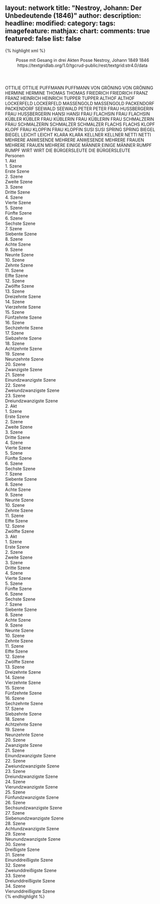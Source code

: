 layout: network
title: "Nestroy, Johann: Der Unbedeutende (1846)"
author:
description:
headline:
modified:
category:
tags:
imagefeature:
mathjax:
chart:
comments: true
featured: false
list: false
---
{% highlight xml %}
<?xml-model href="https://raw.githubusercontent.com/DLiNa/project/master/rules/lina.rnc"?><?xml-model href="https://raw.githubusercontent.com/DLiNa/project/master/rules/lina.sch"?>
<play xmlns="http://lina.digital">
  <header>
    <title>Der Unbedeutende</title>
    <subtitle>Posse mit Gesang in drei Akten</subtitle>
    <genretitle>Posse</genretitle>
    <author>Nestroy, Johann</author>
    <date type="print" when="1849">1849</date>
    <date type="premiere" when="1846">1846</date>
    <date type="written"/>
    <source>https://textgridlab.org/1.0/tgcrud-public/rest/textgrid:str4.0/data</source>
  </header>
  <personae>
    <character>
      <name>OTTILIE</name>
      <alias xml:id="ottilie">
        <name>OTTILIE</name>
      </alias>
    </character>
    <character>
      <name>PUFFMANN</name>
      <alias xml:id="puffmann">
        <name>PUFFMANN</name>
      </alias>
    </character>
    <character>
      <name>VON GRÖNING</name>
      <alias xml:id="von_gröning">
        <name>VON GRÖNING</name>
      </alias>
    </character>
    <character>
      <name>HERMINE</name>
      <alias xml:id="hermine">
        <name>HERMINE</name>
      </alias>
    </character>
    <character>
      <name>THOMAS</name>
      <alias xml:id="thomas">
        <name>THOMAS</name>
      </alias>
    </character>
    <character>
      <name>FRIEDRICH</name>
      <alias xml:id="friedrich">
        <name>FRIEDRICH</name>
      </alias>
    </character>
    <character>
      <name>FRANZ</name>
      <alias xml:id="franz">
        <name>FRANZ</name>
      </alias>
    </character>
    <character>
      <name>HEINRICH</name>
      <alias xml:id="heinrich">
        <name>HEINRICH</name>
      </alias>
    </character>
    <character>
      <name>TUPPER</name>
      <alias xml:id="tupper">
        <name>TUPPER</name>
      </alias>
    </character>
    <character>
      <name>ALTHOF</name>
      <alias xml:id="althof">
        <name>ALTHOF</name>
      </alias>
    </character>
    <character>
      <name>LOCKERFELD</name>
      <alias xml:id="lockerfeld">
        <name>LOCKERFELD</name>
      </alias>
    </character>
    <character>
      <name>MASSENGOLD</name>
      <alias xml:id="massengold">
        <name>MASSENGOLD</name>
      </alias>
    </character>
    <character>
      <name>PACKENDORF</name>
      <alias xml:id="packendorf">
        <name>PACKENDORF</name>
      </alias>
    </character>
    <character>
      <name>SEEWALD</name>
      <alias xml:id="seewald">
        <name>SEEWALD</name>
      </alias>
    </character>
    <character>
      <name>PETER</name>
      <alias xml:id="peter">
        <name>PETER</name>
      </alias>
    </character>
    <character>
      <name>FRAU HUSSBERGERIN</name>
      <alias xml:id="frau_hussbergerin">
        <name>FRAU HUSSBERGERIN</name>
      </alias>
    </character>
    <character>
      <name>HANSI</name>
      <alias xml:id="hansi">
        <name>HANSI</name>
      </alias>
    </character>
    <character>
      <name>FRAU FLACHSIN</name>
      <alias xml:id="frau_flachsin">
        <name>FRAU FLACHSIN</name>
      </alias>
    </character>
    <character>
      <name>KÜBLER</name>
      <alias xml:id="kübler">
        <name>KÜBLER</name>
      </alias>
    </character>
    <character>
      <name>FRAU KÜBLERIN</name>
      <alias xml:id="frau_küblerin">
        <name>FRAU KÜBLERIN</name>
      </alias>
    </character>
    <character>
      <name>FRAU SCHMALZERIN</name>
      <alias xml:id="frau_schmalzerin">
        <name>FRAU SCHMALZERIN</name>
      </alias>
    </character>
    <character>
      <name>SCHMALZER</name>
      <alias xml:id="schmalzer">
        <name>SCHMALZER</name>
      </alias>
    </character>
    <character>
      <name>FLACHS</name>
      <alias xml:id="flachs">
        <name>FLACHS</name>
      </alias>
    </character>
    <character>
      <name>KLOPF</name>
      <alias xml:id="klopf">
        <name>KLOPF</name>
      </alias>
    </character>
    <character>
      <name>FRAU KLOPFIN</name>
      <alias xml:id="frau_klopfin">
        <name>FRAU KLOPFIN</name>
      </alias>
    </character>
    <character>
      <name>SUSI</name>
      <alias xml:id="susi">
        <name>SUSI</name>
      </alias>
    </character>
    <character>
      <name>SPRING</name>
      <alias xml:id="spring">
        <name>SPRING</name>
      </alias>
    </character>
    <character>
      <name>BIEGEL</name>
      <alias xml:id="biegel">
        <name>BIEGEL</name>
      </alias>
    </character>
    <character>
      <name>LEICHT</name>
      <alias xml:id="leicht">
        <name>LEICHT</name>
      </alias>
    </character>
    <character>
      <name>KLARA</name>
      <alias xml:id="klara">
        <name>KLARA</name>
      </alias>
    </character>
    <character>
      <name>KELLNER</name>
      <alias xml:id="kellner">
        <name>KELLNER</name>
      </alias>
    </character>
    <character>
      <name>NETTI</name>
      <alias xml:id="netti">
        <name>NETTI</name>
      </alias>
    </character>
    <character>
      <name>MEHRERE ANWESENDE</name>
      <alias xml:id="mehrere_anwesende">
        <name>MEHRERE ANWESENDE</name>
      </alias>
    </character>
    <character>
      <name>MEHRERE FRAUEN</name>
      <alias xml:id="mehrere_frauen">
        <name>MEHRERE FRAUEN</name>
      </alias>
      <alias xml:id="mehrere">
        <name>MEHRERE</name>
      </alias>
    </character>
    <character>
      <name>EINIGE MÄNNER</name>
      <alias xml:id="einige_männer">
        <name>EINIGE MÄNNER</name>
      </alias>
    </character>
    <character>
      <name>RUMPF</name>
      <alias xml:id="rumpf">
        <name>RUMPF</name>
      </alias>
    </character>
    <character>
      <name>WIRT</name>
      <alias xml:id="wirt">
        <name>WIRT</name>
      </alias>
    </character>
    <character>
      <name>DIE BÜRGERSLEUTE</name>
      <alias xml:id="die_bürgersleute">
        <name>DIE BÜRGERSLEUTE</name>
      </alias>
    </character>
  </personae>
  <text>
    <div>
      <head>Personen</head>
    </div>
    <div>
      <head>1. Akt</head>
      <div>
        <head>1. Szene</head>
        <div>
          <head>Erste Szene</head>
          <sp who="#ottilie">
            <amount n="5" unit="speech_acts"/>
            <amount n="55" unit="words"/>
            <amount n="4" unit="lines"/>
            <amount n="289" unit="chars"/>
          </sp>
          <sp who="#puffmann">
            <amount n="4" unit="speech_acts"/>
            <amount n="32" unit="words"/>
            <amount n="4" unit="lines"/>
            <amount n="179" unit="chars"/>
          </sp>
        </div>
      </div>
      <div>
        <head>2. Szene</head>
        <div>
          <head>Zweite Szene</head>
          <sp who="#puffmann">
            <amount n="5" unit="speech_acts"/>
            <amount n="92" unit="words"/>
            <amount n="2" unit="lines"/>
            <amount n="575" unit="chars"/>
          </sp>
          <sp who="#von_gröning">
            <amount n="5" unit="speech_acts"/>
            <amount n="27" unit="words"/>
            <amount n="5" unit="lines"/>
            <amount n="140" unit="chars"/>
          </sp>
        </div>
      </div>
      <div>
        <head>3. Szene</head>
        <div>
          <head>Dritte Szene</head>
          <sp who="#hermine">
            <amount n="2" unit="speech_acts"/>
            <amount n="12" unit="words"/>
            <amount n="2" unit="lines"/>
            <amount n="54" unit="chars"/>
          </sp>
          <sp who="#puffmann">
            <amount n="3" unit="speech_acts"/>
            <amount n="77" unit="words"/>
            <amount n="1" unit="lines"/>
            <amount n="423" unit="chars"/>
          </sp>
          <sp who="#von_gröning">
            <amount n="2" unit="speech_acts"/>
            <amount n="27" unit="words"/>
            <amount n="1" unit="lines"/>
            <amount n="129" unit="chars"/>
          </sp>
        </div>
      </div>
      <div>
        <head>4. Szene</head>
        <div>
          <head>Vierte Szene</head>
          <sp who="#ottilie">
            <amount n="9" unit="speech_acts"/>
            <amount n="169" unit="words"/>
            <amount n="4" unit="lines"/>
            <amount n="953" unit="chars"/>
          </sp>
          <sp who="#puffmann">
            <amount n="8" unit="speech_acts"/>
            <amount n="167" unit="words"/>
            <amount n="3" unit="lines"/>
            <amount n="1023" unit="chars"/>
          </sp>
        </div>
      </div>
      <div>
        <head>5. Szene</head>
        <div>
          <head>Fünfte Szene</head>
          <sp who="#puffmann">
            <amount n="1" unit="speech_acts"/>
            <amount n="86" unit="words"/>
            <amount n="444" unit="chars"/>
          </sp>
        </div>
      </div>
      <div>
        <head>6. Szene</head>
        <div>
          <head>Sechste Szene</head>
          <sp who="#thomas">
            <amount n="20" unit="speech_acts"/>
            <amount n="264" unit="words"/>
            <amount n="18" unit="lines"/>
            <amount n="1408" unit="chars"/>
          </sp>
          <sp who="#puffmann">
            <amount n="19" unit="speech_acts"/>
            <amount n="227" unit="words"/>
            <amount n="16" unit="lines"/>
            <amount n="1268" unit="chars"/>
          </sp>
        </div>
      </div>
      <div>
        <head>7. Szene</head>
        <div>
          <head>Siebente Szene</head>
          <sp who="#friedrich">
            <amount n="3" unit="speech_acts"/>
            <amount n="28" unit="words"/>
            <amount n="3" unit="lines"/>
            <amount n="131" unit="chars"/>
          </sp>
          <sp who="#franz">
            <amount n="4" unit="speech_acts"/>
            <amount n="73" unit="words"/>
            <amount n="3" unit="lines"/>
            <amount n="358" unit="chars"/>
          </sp>
          <sp who="#heinrich">
            <amount n="2" unit="speech_acts"/>
            <amount n="9" unit="words"/>
            <amount n="2" unit="lines"/>
            <amount n="42" unit="chars"/>
          </sp>
        </div>
      </div>
      <div>
        <head>8. Szene</head>
        <div>
          <head>Achte Szene</head>
          <sp who="#tupper">
            <amount n="3" unit="speech_acts"/>
            <amount n="30" unit="words"/>
            <amount n="2" unit="lines"/>
            <amount n="176" unit="chars"/>
          </sp>
          <sp who="#franz">
            <amount n="4" unit="speech_acts"/>
            <amount n="23" unit="words"/>
            <amount n="4" unit="lines"/>
            <amount n="120" unit="chars"/>
          </sp>
          <sp who="#friedrich">
            <amount n="1" unit="speech_acts"/>
            <amount n="4" unit="words"/>
            <amount n="1" unit="lines"/>
            <amount n="18" unit="chars"/>
          </sp>
        </div>
      </div>
      <div>
        <head>9. Szene</head>
        <div>
          <head>Neunte Szene</head>
          <sp who="#althof">
            <amount n="5" unit="speech_acts"/>
            <amount n="27" unit="words"/>
            <amount n="5" unit="lines"/>
            <amount n="167" unit="chars"/>
          </sp>
          <sp who="#lockerfeld">
            <amount n="9" unit="speech_acts"/>
            <amount n="124" unit="words"/>
            <amount n="7" unit="lines"/>
            <amount n="690" unit="chars"/>
          </sp>
          <sp who="#massengold">
            <amount n="16" unit="speech_acts"/>
            <amount n="172" unit="words"/>
            <amount n="13" unit="lines"/>
            <amount n="890" unit="chars"/>
          </sp>
          <sp who="#packendorf">
            <amount n="7" unit="speech_acts"/>
            <amount n="42" unit="words"/>
            <amount n="7" unit="lines"/>
            <amount n="227" unit="chars"/>
          </sp>
          <sp who="#seewald">
            <amount n="4" unit="speech_acts"/>
            <amount n="19" unit="words"/>
            <amount n="4" unit="lines"/>
            <amount n="91" unit="chars"/>
          </sp>
          <sp who="#tupper">
            <amount n="1" unit="speech_acts"/>
            <amount n="2" unit="words"/>
            <amount n="1" unit="lines"/>
            <amount n="10" unit="chars"/>
          </sp>
        </div>
      </div>
      <div>
        <head>10. Szene</head>
        <div>
          <head>Zehnte Szene</head>
          <sp who="#tupper">
            <amount n="11" unit="speech_acts"/>
            <amount n="124" unit="words"/>
            <amount n="9" unit="lines"/>
            <amount n="691" unit="chars"/>
          </sp>
          <sp who="#puffmann">
            <amount n="10" unit="speech_acts"/>
            <amount n="100" unit="words"/>
            <amount n="9" unit="lines"/>
            <amount n="532" unit="chars"/>
          </sp>
        </div>
      </div>
      <div>
        <head>11. Szene</head>
        <div>
          <head>Elfte Szene</head>
          <sp who="#puffmann">
            <amount n="1" unit="speech_acts"/>
            <amount n="86" unit="words"/>
            <amount n="483" unit="chars"/>
          </sp>
        </div>
      </div>
      <div>
        <head>12. Szene</head>
        <div>
          <head>Zwölfte Szene</head>
          <sp who="#thomas">
            <amount n="18" unit="speech_acts"/>
            <amount n="259" unit="words"/>
            <amount n="14" unit="lines"/>
            <amount n="1346" unit="chars"/>
          </sp>
          <sp who="#puffmann">
            <amount n="18" unit="speech_acts"/>
            <amount n="180" unit="words"/>
            <amount n="16" unit="lines"/>
            <amount n="976" unit="chars"/>
          </sp>
        </div>
      </div>
      <div>
        <head>13. Szene</head>
        <div>
          <head>Dreizehnte Szene</head>
          <sp who="#peter">
            <amount n="1" unit="speech_acts"/>
            <amount n="1014" unit="words"/>
            <amount n="28" unit="lines"/>
            <amount n="5813" unit="chars"/>
          </sp>
        </div>
      </div>
      <div>
        <head>14. Szene</head>
        <div>
          <head>Vierzehnte Szene</head>
          <sp who="#thomas">
            <amount n="15" unit="speech_acts"/>
            <amount n="214" unit="words"/>
            <amount n="11" unit="lines"/>
            <amount n="1074" unit="chars"/>
          </sp>
          <sp who="#peter">
            <amount n="15" unit="speech_acts"/>
            <amount n="552" unit="words"/>
            <amount n="7" unit="lines"/>
            <amount n="2991" unit="chars"/>
          </sp>
        </div>
      </div>
      <div>
        <head>15. Szene</head>
        <div>
          <head>Fünfzehnte Szene</head>
          <sp who="#frau_hussbergerin">
            <amount n="4" unit="speech_acts"/>
            <amount n="72" unit="words"/>
            <amount n="2" unit="lines"/>
            <amount n="373" unit="chars"/>
          </sp>
          <sp who="#hansi">
            <amount n="3" unit="speech_acts"/>
            <amount n="18" unit="words"/>
            <amount n="3" unit="lines"/>
            <amount n="94" unit="chars"/>
          </sp>
        </div>
      </div>
      <div>
        <head>16. Szene</head>
        <div>
          <head>Sechzehnte Szene</head>
          <sp who="#hansi">
            <amount n="10" unit="speech_acts"/>
            <amount n="106" unit="words"/>
            <amount n="9" unit="lines"/>
            <amount n="573" unit="chars"/>
          </sp>
          <sp who="#puffmann">
            <amount n="10" unit="speech_acts"/>
            <amount n="333" unit="words"/>
            <amount n="5" unit="lines"/>
            <amount n="1896" unit="chars"/>
          </sp>
        </div>
      </div>
      <div>
        <head>17. Szene</head>
        <div>
          <head>Siebzehnte Szene</head>
          <sp who="#hansi">
            <amount n="14" unit="speech_acts"/>
            <amount n="130" unit="words"/>
            <amount n="11" unit="lines"/>
            <amount n="734" unit="chars"/>
          </sp>
          <sp who="#frau_hussbergerin">
            <amount n="14" unit="speech_acts"/>
            <amount n="139" unit="words"/>
            <amount n="12" unit="lines"/>
            <amount n="746" unit="chars"/>
          </sp>
        </div>
      </div>
      <div>
        <head>18. Szene</head>
        <div>
          <head>Achtzehnte Szene</head>
          <sp who="#frau_flachsin">
            <amount n="5" unit="speech_acts"/>
            <amount n="75" unit="words"/>
            <amount n="4" unit="lines"/>
            <amount n="399" unit="chars"/>
          </sp>
          <sp who="#frau_hussbergerin">
            <amount n="5" unit="speech_acts"/>
            <amount n="50" unit="words"/>
            <amount n="5" unit="lines"/>
            <amount n="265" unit="chars"/>
          </sp>
        </div>
      </div>
      <div>
        <head>19. Szene</head>
        <div>
          <head>Neunzehnte Szene</head>
          <sp who="#kübler">
            <amount n="2" unit="speech_acts"/>
            <amount n="6" unit="words"/>
            <amount n="2" unit="lines"/>
            <amount n="29" unit="chars"/>
          </sp>
          <sp who="#frau_küblerin">
            <amount n="1" unit="speech_acts"/>
            <amount n="3" unit="words"/>
            <amount n="1" unit="lines"/>
            <amount n="16" unit="chars"/>
          </sp>
          <sp who="#frau_flachsin">
            <amount n="2" unit="speech_acts"/>
            <amount n="14" unit="words"/>
            <amount n="2" unit="lines"/>
            <amount n="105" unit="chars"/>
          </sp>
          <sp who="#frau_hussbergerin">
            <amount n="2" unit="speech_acts"/>
            <amount n="5" unit="words"/>
            <amount n="2" unit="lines"/>
            <amount n="28" unit="chars"/>
          </sp>
          <sp who="#kübler #frau_küblerin">
            <amount n="1" unit="speech_acts"/>
            <amount n="1" unit="words"/>
            <amount n="1" unit="lines"/>
            <amount n="4" unit="chars"/>
          </sp>
        </div>
      </div>
      <div>
        <head>20. Szene</head>
        <div>
          <head>Zwanzigste Szene</head>
          <sp who="#frau_schmalzerin">
            <amount n="3" unit="speech_acts"/>
            <amount n="38" unit="words"/>
            <amount n="2" unit="lines"/>
            <amount n="211" unit="chars"/>
          </sp>
          <sp who="#frau_hussbergerin">
            <amount n="1" unit="speech_acts"/>
            <amount n="2" unit="words"/>
            <amount n="1" unit="lines"/>
            <amount n="15" unit="chars"/>
          </sp>
          <sp who="#kübler">
            <amount n="1" unit="speech_acts"/>
            <amount n="25" unit="words"/>
            <amount n="148" unit="chars"/>
          </sp>
        </div>
      </div>
      <div>
        <head>21. Szene</head>
        <div>
          <head>Einundzwanzigste Szene</head>
          <sp who="#frau_hussbergerin">
            <amount n="2" unit="speech_acts"/>
            <amount n="26" unit="words"/>
            <amount n="2" unit="lines"/>
            <amount n="119" unit="chars"/>
          </sp>
          <sp who="#frau_küblerin">
            <amount n="1" unit="speech_acts"/>
            <amount n="4" unit="words"/>
            <amount n="1" unit="lines"/>
            <amount n="26" unit="chars"/>
          </sp>
          <sp who="#kübler">
            <amount n="1" unit="speech_acts"/>
            <amount n="14" unit="words"/>
            <amount n="101" unit="chars"/>
          </sp>
        </div>
      </div>
      <div>
        <head>22. Szene</head>
        <div>
          <head>Zweiundzwanzigste Szene</head>
          <sp who="#frau_schmalzerin">
            <amount n="1" unit="speech_acts"/>
            <amount n="5" unit="words"/>
            <amount n="1" unit="lines"/>
            <amount n="26" unit="chars"/>
          </sp>
          <sp who="#schmalzer">
            <amount n="2" unit="speech_acts"/>
            <amount n="17" unit="words"/>
            <amount n="2" unit="lines"/>
            <amount n="89" unit="chars"/>
          </sp>
          <sp who="#frau_hussbergerin">
            <amount n="3" unit="speech_acts"/>
            <amount n="22" unit="words"/>
            <amount n="3" unit="lines"/>
            <amount n="122" unit="chars"/>
          </sp>
          <sp who="#hansi #frau_flachsin #kübler #frau_küblerin #frau_schmalzerin #schmalzer">
            <amount n="1" unit="speech_acts"/>
            <amount n="1" unit="words"/>
            <amount n="1" unit="lines"/>
            <amount n="4" unit="chars"/>
          </sp>
          <sp who="#kübler">
            <amount n="1" unit="speech_acts"/>
            <amount n="10" unit="words"/>
            <amount n="1" unit="lines"/>
            <amount n="52" unit="chars"/>
          </sp>
          <sp who="#frau_flachsin">
            <amount n="1" unit="speech_acts"/>
            <amount n="3" unit="words"/>
            <amount n="1" unit="lines"/>
            <amount n="17" unit="chars"/>
          </sp>
        </div>
      </div>
      <div>
        <head>23. Szene</head>
        <div>
          <head>Dreiundzwanzigste Szene</head>
          <sp who="#peter">
            <amount n="12" unit="speech_acts"/>
            <amount n="161" unit="words"/>
            <amount n="7" unit="lines"/>
            <amount n="871" unit="chars"/>
          </sp>
          <sp who="#thomas">
            <amount n="13" unit="speech_acts"/>
            <amount n="112" unit="words"/>
            <amount n="12" unit="lines"/>
            <amount n="581" unit="chars"/>
          </sp>
        </div>
      </div>
    </div>
    <div>
      <head>2. Akt</head>
      <div>
        <head>1. Szene</head>
        <div>
          <head>Erste Szene</head>
          <sp who="#massengold">
            <amount n="7" unit="speech_acts"/>
            <amount n="71" unit="words"/>
            <amount n="7" unit="lines"/>
            <amount n="390" unit="chars"/>
          </sp>
          <sp who="#puffmann">
            <amount n="11" unit="speech_acts"/>
            <amount n="146" unit="words"/>
            <amount n="8" unit="lines"/>
            <amount n="872" unit="chars"/>
          </sp>
          <sp who="#packendorf">
            <amount n="7" unit="speech_acts"/>
            <amount n="117" unit="words"/>
            <amount n="3" unit="lines"/>
            <amount n="665" unit="chars"/>
          </sp>
          <sp who="#althof">
            <amount n="2" unit="speech_acts"/>
            <amount n="11" unit="words"/>
            <amount n="2" unit="lines"/>
            <amount n="63" unit="chars"/>
          </sp>
          <sp who="#lockerfeld">
            <amount n="3" unit="speech_acts"/>
            <amount n="43" unit="words"/>
            <amount n="1" unit="lines"/>
            <amount n="251" unit="chars"/>
          </sp>
          <sp who="#seewald">
            <amount n="1" unit="speech_acts"/>
            <amount n="2" unit="words"/>
            <amount n="1" unit="lines"/>
            <amount n="19" unit="chars"/>
          </sp>
        </div>
      </div>
      <div>
        <head>2. Szene</head>
        <div>
          <head>Zweite Szene</head>
          <sp who="#massengold">
            <amount n="5" unit="speech_acts"/>
            <amount n="93" unit="words"/>
            <amount n="2" unit="lines"/>
            <amount n="576" unit="chars"/>
          </sp>
          <sp who="#puffmann">
            <amount n="4" unit="speech_acts"/>
            <amount n="51" unit="words"/>
            <amount n="3" unit="lines"/>
            <amount n="296" unit="chars"/>
          </sp>
          <sp who="#packendorf">
            <amount n="2" unit="speech_acts"/>
            <amount n="24" unit="words"/>
            <amount n="1" unit="lines"/>
            <amount n="139" unit="chars"/>
          </sp>
        </div>
      </div>
      <div>
        <head>3. Szene</head>
        <div>
          <head>Dritte Szene</head>
          <sp who="#puffmann">
            <amount n="1" unit="speech_acts"/>
            <amount n="74" unit="words"/>
            <amount n="427" unit="chars"/>
          </sp>
        </div>
      </div>
      <div>
        <head>4. Szene</head>
        <div>
          <head>Vierte Szene</head>
          <sp who="#thomas">
            <amount n="14" unit="speech_acts"/>
            <amount n="277" unit="words"/>
            <amount n="8" unit="lines"/>
            <amount n="1449" unit="chars"/>
          </sp>
          <sp who="#puffmann">
            <amount n="14" unit="speech_acts"/>
            <amount n="167" unit="words"/>
            <amount n="12" unit="lines"/>
            <amount n="823" unit="chars"/>
          </sp>
        </div>
      </div>
      <div>
        <head>5. Szene</head>
        <div>
          <head>Fünfte Szene</head>
          <sp who="#packendorf">
            <amount n="4" unit="speech_acts"/>
            <amount n="105" unit="words"/>
            <amount n="1" unit="lines"/>
            <amount n="652" unit="chars"/>
          </sp>
          <sp who="#althof">
            <amount n="2" unit="speech_acts"/>
            <amount n="9" unit="words"/>
            <amount n="2" unit="lines"/>
            <amount n="51" unit="chars"/>
          </sp>
          <sp who="#seewald">
            <amount n="2" unit="speech_acts"/>
            <amount n="9" unit="words"/>
            <amount n="2" unit="lines"/>
            <amount n="40" unit="chars"/>
          </sp>
          <sp who="#puffmann">
            <amount n="2" unit="speech_acts"/>
            <amount n="11" unit="words"/>
            <amount n="2" unit="lines"/>
            <amount n="53" unit="chars"/>
          </sp>
        </div>
      </div>
      <div>
        <head>6. Szene</head>
        <div>
          <head>Sechste Szene</head>
          <sp who="#lockerfeld">
            <amount n="5" unit="speech_acts"/>
            <amount n="112" unit="words"/>
            <amount n="5" unit="lines"/>
            <amount n="694" unit="chars"/>
          </sp>
          <sp who="#puffmann">
            <amount n="3" unit="speech_acts"/>
            <amount n="61" unit="words"/>
            <amount n="2" unit="lines"/>
            <amount n="369" unit="chars"/>
          </sp>
          <sp who="#packendorf">
            <amount n="2" unit="speech_acts"/>
            <amount n="54" unit="words"/>
            <amount n="1" unit="lines"/>
            <amount n="318" unit="chars"/>
          </sp>
        </div>
      </div>
      <div>
        <head>7. Szene</head>
        <div>
          <head>Siebente Szene</head>
          <sp who="#flachs">
            <amount n="1" unit="speech_acts"/>
            <amount n="12" unit="words"/>
            <amount n="1" unit="lines"/>
            <amount n="58" unit="chars"/>
          </sp>
          <sp who="#kübler">
            <amount n="4" unit="speech_acts"/>
            <amount n="93" unit="words"/>
            <amount n="1" unit="lines"/>
            <amount n="500" unit="chars"/>
          </sp>
          <sp who="#klopf">
            <amount n="3" unit="speech_acts"/>
            <amount n="56" unit="words"/>
            <amount n="2" unit="lines"/>
            <amount n="331" unit="chars"/>
          </sp>
          <sp who="#frau_klopfin">
            <amount n="1" unit="speech_acts"/>
            <amount n="15" unit="words"/>
            <amount n="1" unit="lines"/>
            <amount n="70" unit="chars"/>
          </sp>
          <sp who="#frau_flachsin">
            <amount n="1" unit="speech_acts"/>
            <amount n="6" unit="words"/>
            <amount n="1" unit="lines"/>
            <amount n="32" unit="chars"/>
          </sp>
          <sp who="#frau_küblerin">
            <amount n="3" unit="speech_acts"/>
            <amount n="27" unit="words"/>
            <amount n="3" unit="lines"/>
            <amount n="130" unit="chars"/>
          </sp>
          <sp who="#susi">
            <amount n="1" unit="speech_acts"/>
            <amount n="23" unit="words"/>
            <amount n="123" unit="chars"/>
          </sp>
          <sp who="#spring">
            <amount n="1" unit="speech_acts"/>
            <amount n="19" unit="words"/>
            <amount n="105" unit="chars"/>
          </sp>
          <sp who="#biegel #leicht">
            <amount n="1" unit="speech_acts"/>
            <amount n="23" unit="words"/>
            <amount n="122" unit="chars"/>
          </sp>
          <sp who="#schmalzer">
            <amount n="1" unit="speech_acts"/>
            <amount n="6" unit="words"/>
            <amount n="1" unit="lines"/>
            <amount n="29" unit="chars"/>
          </sp>
          <sp who="#frau_schmalzerin">
            <amount n="1" unit="speech_acts"/>
            <amount n="7" unit="words"/>
            <amount n="1" unit="lines"/>
            <amount n="34" unit="chars"/>
          </sp>
        </div>
      </div>
      <div>
        <head>8. Szene</head>
        <div>
          <head>Achte Szene</head>
          <sp who="#thomas">
            <amount n="12" unit="speech_acts"/>
            <amount n="109" unit="words"/>
            <amount n="11" unit="lines"/>
            <amount n="608" unit="chars"/>
          </sp>
          <sp who="#klara">
            <amount n="11" unit="speech_acts"/>
            <amount n="76" unit="words"/>
            <amount n="10" unit="lines"/>
            <amount n="380" unit="chars"/>
          </sp>
          <sp who="#peter">
            <amount n="24" unit="speech_acts"/>
            <amount n="494" unit="words"/>
            <amount n="16" unit="lines"/>
            <amount n="2654" unit="chars"/>
          </sp>
          <sp who="#klopf">
            <amount n="7" unit="speech_acts"/>
            <amount n="92" unit="words"/>
            <amount n="6" unit="lines"/>
            <amount n="481" unit="chars"/>
          </sp>
          <sp who="#frau_küblerin">
            <amount n="5" unit="speech_acts"/>
            <amount n="38" unit="words"/>
            <amount n="5" unit="lines"/>
            <amount n="205" unit="chars"/>
          </sp>
          <sp who="#kübler">
            <amount n="12" unit="speech_acts"/>
            <amount n="133" unit="words"/>
            <amount n="10" unit="lines"/>
            <amount n="746" unit="chars"/>
          </sp>
          <sp who="#frau_flachsin">
            <amount n="2" unit="speech_acts"/>
            <amount n="27" unit="words"/>
            <amount n="3" unit="lines"/>
            <amount n="144" unit="chars"/>
          </sp>
          <sp who="#kellner">
            <amount n="3" unit="speech_acts"/>
            <amount n="13" unit="words"/>
            <amount n="3" unit="lines"/>
            <amount n="85" unit="chars"/>
          </sp>
          <sp who="#frau_schmalzerin">
            <amount n="2" unit="speech_acts"/>
            <amount n="27" unit="words"/>
            <amount n="1" unit="lines"/>
            <amount n="133" unit="chars"/>
          </sp>
          <sp who="#frau_klopfin">
            <amount n="1" unit="speech_acts"/>
            <amount n="11" unit="words"/>
            <amount n="1" unit="lines"/>
            <amount n="64" unit="chars"/>
          </sp>
          <sp who="#netti">
            <amount n="2" unit="speech_acts"/>
            <amount n="26" unit="words"/>
            <amount n="1" unit="lines"/>
            <amount n="143" unit="chars"/>
          </sp>
          <sp who="#spring">
            <amount n="2" unit="speech_acts"/>
            <amount n="33" unit="words"/>
            <amount n="1" unit="lines"/>
            <amount n="170" unit="chars"/>
          </sp>
          <sp who="#biegel #leicht">
            <amount n="1" unit="speech_acts"/>
            <amount n="7" unit="words"/>
            <amount n="1" unit="lines"/>
            <amount n="26" unit="chars"/>
          </sp>
          <sp who="#susi">
            <amount n="2" unit="speech_acts"/>
            <amount n="27" unit="words"/>
            <amount n="1" unit="lines"/>
            <amount n="153" unit="chars"/>
          </sp>
          <sp who="#schmalzer">
            <amount n="3" unit="speech_acts"/>
            <amount n="23" unit="words"/>
            <amount n="3" unit="lines"/>
            <amount n="125" unit="chars"/>
          </sp>
          <sp who="#thomas #klara">
            <amount n="1" unit="speech_acts"/>
            <amount n="4" unit="words"/>
            <amount n="1" unit="lines"/>
            <amount n="21" unit="chars"/>
          </sp>
          <sp who="#mehrere_anwesende">
            <amount n="1" unit="speech_acts"/>
            <amount n="13" unit="words"/>
            <amount n="1" unit="lines"/>
            <amount n="60" unit="chars"/>
          </sp>
          <sp who="#flachs">
            <amount n="4" unit="speech_acts"/>
            <amount n="26" unit="words"/>
            <amount n="4" unit="lines"/>
            <amount n="156" unit="chars"/>
          </sp>
          <sp who="#frau_küblerin #frau_flachsin #frau_schmalzerin">
            <amount n="1" unit="speech_acts"/>
            <amount n="4" unit="words"/>
            <amount n="1" unit="lines"/>
            <amount n="17" unit="chars"/>
          </sp>
          <sp who="#mehrere_frauen">
            <amount n="1" unit="speech_acts"/>
            <amount n="1" unit="words"/>
            <amount n="1" unit="lines"/>
            <amount n="7" unit="chars"/>
          </sp>
          <sp who="#mehrere">
            <amount n="1" unit="speech_acts"/>
            <amount n="4" unit="words"/>
            <amount n="1" unit="lines"/>
            <amount n="23" unit="chars"/>
          </sp>
          <sp who="#kübler #einige_männer">
            <amount n="1" unit="speech_acts"/>
            <amount n="7" unit="words"/>
            <amount n="1" unit="lines"/>
            <amount n="26" unit="chars"/>
          </sp>
          <sp who="#thomas #klara #peter #klopf #frau_küblerin #kübler #frau_flachsin #kellner #frau_schmalzerin #frau_klopfin #netti #spring #biegel #leicht #susi #schmalzer #flachs">
            <amount n="1" unit="speech_acts"/>
            <amount n="16" unit="words"/>
            <amount n="1" unit="lines"/>
            <amount n="93" unit="chars"/>
          </sp>
        </div>
      </div>
      <div>
        <head>9. Szene</head>
        <div>
          <head>Neunte Szene</head>
          <sp who="#peter">
            <amount n="5" unit="speech_acts"/>
            <amount n="160" unit="words"/>
            <amount n="4" unit="lines"/>
            <amount n="870" unit="chars"/>
          </sp>
          <sp who="#klara">
            <amount n="5" unit="speech_acts"/>
            <amount n="133" unit="words"/>
            <amount n="3" unit="lines"/>
            <amount n="717" unit="chars"/>
          </sp>
        </div>
      </div>
      <div>
        <head>10. Szene</head>
        <div>
          <head>Zehnte Szene</head>
          <sp who="#thomas">
            <amount n="4" unit="speech_acts"/>
            <amount n="172" unit="words"/>
            <amount n="941" unit="chars"/>
          </sp>
          <sp who="#klara">
            <amount n="2" unit="speech_acts"/>
            <amount n="33" unit="words"/>
            <amount n="1" unit="lines"/>
            <amount n="164" unit="chars"/>
          </sp>
          <sp who="#peter">
            <amount n="1" unit="speech_acts"/>
            <amount n="12" unit="words"/>
            <amount n="1" unit="lines"/>
            <amount n="65" unit="chars"/>
          </sp>
        </div>
      </div>
      <div>
        <head>11. Szene</head>
        <div>
          <head>Elfte Szene</head>
          <sp who="#kübler">
            <amount n="1" unit="speech_acts"/>
            <amount n="14" unit="words"/>
            <amount n="1" unit="lines"/>
            <amount n="78" unit="chars"/>
          </sp>
          <sp who="#thomas">
            <amount n="1" unit="speech_acts"/>
            <amount n="43" unit="words"/>
            <amount n="240" unit="chars"/>
          </sp>
        </div>
      </div>
      <div>
        <head>12. Szene</head>
        <div>
          <head>Zwölfte Szene</head>
          <sp who="#klara">
            <amount n="7" unit="speech_acts"/>
            <amount n="68" unit="words"/>
            <amount n="6" unit="lines"/>
            <amount n="353" unit="chars"/>
          </sp>
          <sp who="#peter">
            <amount n="7" unit="speech_acts"/>
            <amount n="207" unit="words"/>
            <amount n="4" unit="lines"/>
            <amount n="1137" unit="chars"/>
          </sp>
        </div>
      </div>
    </div>
    <div>
      <head>3. Akt</head>
      <div>
        <head>1. Szene</head>
        <div>
          <head>Erste Szene</head>
          <sp who="#franz">
            <amount n="5" unit="speech_acts"/>
            <amount n="56" unit="words"/>
            <amount n="5" unit="lines"/>
            <amount n="285" unit="chars"/>
          </sp>
          <sp who="#rumpf">
            <amount n="5" unit="speech_acts"/>
            <amount n="84" unit="words"/>
            <amount n="2" unit="lines"/>
            <amount n="527" unit="chars"/>
          </sp>
        </div>
      </div>
      <div>
        <head>2. Szene</head>
        <div>
          <head>Zweite Szene</head>
          <sp who="#peter">
            <amount n="4" unit="speech_acts"/>
            <amount n="142" unit="words"/>
            <amount n="799" unit="chars"/>
          </sp>
          <sp who="#frau_hussbergerin">
            <amount n="4" unit="speech_acts"/>
            <amount n="51" unit="words"/>
            <amount n="3" unit="lines"/>
            <amount n="249" unit="chars"/>
          </sp>
        </div>
      </div>
      <div>
        <head>3. Szene</head>
        <div>
          <head>Dritte Szene</head>
          <sp who="#peter">
            <amount n="2" unit="speech_acts"/>
            <amount n="47" unit="words"/>
            <amount n="1" unit="lines"/>
            <amount n="300" unit="chars"/>
          </sp>
          <sp who="#hansi">
            <amount n="1" unit="speech_acts"/>
            <amount n="11" unit="words"/>
            <amount n="1" unit="lines"/>
            <amount n="70" unit="chars"/>
          </sp>
        </div>
      </div>
      <div>
        <head>4. Szene</head>
        <div>
          <head>Vierte Szene</head>
          <sp who="#packendorf">
            <amount n="3" unit="speech_acts"/>
            <amount n="41" unit="words"/>
            <amount n="2" unit="lines"/>
            <amount n="224" unit="chars"/>
          </sp>
          <sp who="#althof">
            <amount n="2" unit="speech_acts"/>
            <amount n="15" unit="words"/>
            <amount n="2" unit="lines"/>
            <amount n="75" unit="chars"/>
          </sp>
          <sp who="#peter">
            <amount n="2" unit="speech_acts"/>
            <amount n="12" unit="words"/>
            <amount n="2" unit="lines"/>
            <amount n="70" unit="chars"/>
          </sp>
          <sp who="#hansi">
            <amount n="2" unit="speech_acts"/>
            <amount n="2" unit="words"/>
            <amount n="2" unit="lines"/>
            <amount n="10" unit="chars"/>
          </sp>
        </div>
      </div>
      <div>
        <head>5. Szene</head>
        <div>
          <head>Fünfte Szene</head>
          <sp who="#peter">
            <amount n="2" unit="speech_acts"/>
            <amount n="23" unit="words"/>
            <amount n="2" unit="lines"/>
            <amount n="114" unit="chars"/>
          </sp>
          <sp who="#hansi">
            <amount n="2" unit="speech_acts"/>
            <amount n="14" unit="words"/>
            <amount n="2" unit="lines"/>
            <amount n="72" unit="chars"/>
          </sp>
          <sp who="#seewald">
            <amount n="1" unit="speech_acts"/>
            <amount n="29" unit="words"/>
            <amount n="181" unit="chars"/>
          </sp>
        </div>
      </div>
      <div>
        <head>6. Szene</head>
        <div>
          <head>Sechste Szene</head>
          <sp who="#peter">
            <amount n="2" unit="speech_acts"/>
            <amount n="19" unit="words"/>
            <amount n="2" unit="lines"/>
            <amount n="100" unit="chars"/>
          </sp>
          <sp who="#hansi">
            <amount n="1" unit="speech_acts"/>
            <amount n="17" unit="words"/>
            <amount n="1" unit="lines"/>
            <amount n="79" unit="chars"/>
          </sp>
          <sp who="#puffmann">
            <amount n="1" unit="speech_acts"/>
            <amount n="33" unit="words"/>
            <amount n="190" unit="chars"/>
          </sp>
        </div>
      </div>
      <div>
        <head>7. Szene</head>
        <div>
          <head>Siebente Szene</head>
          <sp who="#peter">
            <amount n="4" unit="speech_acts"/>
            <amount n="36" unit="words"/>
            <amount n="4" unit="lines"/>
            <amount n="194" unit="chars"/>
          </sp>
          <sp who="#hansi">
            <amount n="3" unit="speech_acts"/>
            <amount n="20" unit="words"/>
            <amount n="3" unit="lines"/>
            <amount n="99" unit="chars"/>
          </sp>
          <sp who="#lockerfeld">
            <amount n="1" unit="speech_acts"/>
            <amount n="79" unit="words"/>
            <amount n="443" unit="chars"/>
          </sp>
        </div>
      </div>
      <div>
        <head>8. Szene</head>
        <div>
          <head>Achte Szene</head>
          <sp who="#hansi">
            <amount n="6" unit="speech_acts"/>
            <amount n="54" unit="words"/>
            <amount n="6" unit="lines"/>
            <amount n="282" unit="chars"/>
          </sp>
          <sp who="#peter">
            <amount n="5" unit="speech_acts"/>
            <amount n="130" unit="words"/>
            <amount n="3" unit="lines"/>
            <amount n="767" unit="chars"/>
          </sp>
        </div>
      </div>
      <div>
        <head>9. Szene</head>
        <div>
          <head>Neunte Szene</head>
          <sp who="#peter">
            <amount n="1" unit="speech_acts"/>
            <amount n="13" unit="words"/>
            <amount n="1" unit="lines"/>
            <amount n="73" unit="chars"/>
          </sp>
          <sp who="#hansi">
            <amount n="1" unit="speech_acts"/>
            <amount n="14" unit="words"/>
            <amount n="1" unit="lines"/>
            <amount n="73" unit="chars"/>
          </sp>
          <sp who="#seewald">
            <amount n="1" unit="speech_acts"/>
            <amount n="34" unit="words"/>
            <amount n="157" unit="chars"/>
          </sp>
        </div>
      </div>
      <div>
        <head>10. Szene</head>
        <div>
          <head>Zehnte Szene</head>
          <sp who="#peter">
            <amount n="2" unit="speech_acts"/>
            <amount n="33" unit="words"/>
            <amount n="1" unit="lines"/>
            <amount n="197" unit="chars"/>
          </sp>
          <sp who="#hansi">
            <amount n="5" unit="speech_acts"/>
            <amount n="33" unit="words"/>
            <amount n="5" unit="lines"/>
            <amount n="166" unit="chars"/>
          </sp>
          <sp who="#packendorf">
            <amount n="4" unit="speech_acts"/>
            <amount n="37" unit="words"/>
            <amount n="3" unit="lines"/>
            <amount n="195" unit="chars"/>
          </sp>
          <sp who="#althof">
            <amount n="3" unit="speech_acts"/>
            <amount n="19" unit="words"/>
            <amount n="3" unit="lines"/>
            <amount n="92" unit="chars"/>
          </sp>
        </div>
      </div>
      <div>
        <head>11. Szene</head>
        <div>
          <head>Elfte Szene</head>
          <sp who="#hansi">
            <amount n="7" unit="speech_acts"/>
            <amount n="47" unit="words"/>
            <amount n="7" unit="lines"/>
            <amount n="235" unit="chars"/>
          </sp>
          <sp who="#peter">
            <amount n="6" unit="speech_acts"/>
            <amount n="52" unit="words"/>
            <amount n="5" unit="lines"/>
            <amount n="261" unit="chars"/>
          </sp>
        </div>
      </div>
      <div>
        <head>12. Szene</head>
        <div>
          <head>Zwölfte Szene</head>
          <sp who="#peter">
            <amount n="2" unit="speech_acts"/>
            <amount n="13" unit="words"/>
            <amount n="2" unit="lines"/>
            <amount n="77" unit="chars"/>
          </sp>
          <sp who="#hansi">
            <amount n="3" unit="speech_acts"/>
            <amount n="22" unit="words"/>
            <amount n="3" unit="lines"/>
            <amount n="109" unit="chars"/>
          </sp>
          <sp who="#puffmann">
            <amount n="2" unit="speech_acts"/>
            <amount n="33" unit="words"/>
            <amount n="1" unit="lines"/>
            <amount n="209" unit="chars"/>
          </sp>
          <sp who="#lockerfeld">
            <amount n="1" unit="speech_acts"/>
            <amount n="27" unit="words"/>
            <amount n="150" unit="chars"/>
          </sp>
        </div>
      </div>
      <div>
        <head>13. Szene</head>
        <div>
          <head>Dreizehnte Szene</head>
          <sp who="#puffmann">
            <amount n="4" unit="speech_acts"/>
            <amount n="133" unit="words"/>
            <amount n="1" unit="lines"/>
            <amount n="723" unit="chars"/>
          </sp>
          <sp who="#hansi">
            <amount n="3" unit="speech_acts"/>
            <amount n="18" unit="words"/>
            <amount n="3" unit="lines"/>
            <amount n="87" unit="chars"/>
          </sp>
        </div>
      </div>
      <div>
        <head>14. Szene</head>
        <div>
          <head>Vierzehnte Szene</head>
          <sp who="#peter">
            <amount n="2" unit="speech_acts"/>
            <amount n="9" unit="words"/>
            <amount n="2" unit="lines"/>
            <amount n="46" unit="chars"/>
          </sp>
          <sp who="#hansi">
            <amount n="2" unit="speech_acts"/>
            <amount n="30" unit="words"/>
            <amount n="2" unit="lines"/>
            <amount n="167" unit="chars"/>
          </sp>
        </div>
      </div>
      <div>
        <head>15. Szene</head>
        <div>
          <head>Fünfzehnte Szene</head>
          <sp who="#peter">
            <amount n="4" unit="speech_acts"/>
            <amount n="53" unit="words"/>
            <amount n="3" unit="lines"/>
            <amount n="307" unit="chars"/>
          </sp>
          <sp who="#rumpf">
            <amount n="3" unit="speech_acts"/>
            <amount n="51" unit="words"/>
            <amount n="2" unit="lines"/>
            <amount n="290" unit="chars"/>
          </sp>
        </div>
      </div>
      <div>
        <head>16. Szene</head>
        <div>
          <head>Sechzehnte Szene</head>
          <sp who="#peter">
            <amount n="1" unit="speech_acts"/>
            <amount n="1308" unit="words"/>
            <amount n="168" unit="lines"/>
            <amount n="7029" unit="chars"/>
          </sp>
        </div>
      </div>
      <div>
        <head>17. Szene</head>
        <div>
          <head>Siebzehnte Szene</head>
          <sp who="#puffmann">
            <amount n="21" unit="speech_acts"/>
            <amount n="303" unit="words"/>
            <amount n="14" unit="lines"/>
            <amount n="1685" unit="chars"/>
          </sp>
          <sp who="#thomas">
            <amount n="20" unit="speech_acts"/>
            <amount n="440" unit="words"/>
            <amount n="11" unit="lines"/>
            <amount n="2303" unit="chars"/>
          </sp>
        </div>
      </div>
      <div>
        <head>18. Szene</head>
        <div>
          <head>Achtzehnte Szene</head>
          <sp who="#puffmann">
            <amount n="4" unit="speech_acts"/>
            <amount n="51" unit="words"/>
            <amount n="3" unit="lines"/>
            <amount n="285" unit="chars"/>
          </sp>
          <sp who="#tupper">
            <amount n="3" unit="speech_acts"/>
            <amount n="19" unit="words"/>
            <amount n="3" unit="lines"/>
            <amount n="105" unit="chars"/>
          </sp>
        </div>
      </div>
      <div>
        <head>19. Szene</head>
        <div>
          <head>Neunzehnte Szene</head>
          <sp who="#friedrich">
            <amount n="3" unit="speech_acts"/>
            <amount n="16" unit="words"/>
            <amount n="3" unit="lines"/>
            <amount n="84" unit="chars"/>
          </sp>
          <sp who="#puffmann">
            <amount n="2" unit="speech_acts"/>
            <amount n="8" unit="words"/>
            <amount n="2" unit="lines"/>
            <amount n="47" unit="chars"/>
          </sp>
        </div>
      </div>
      <div>
        <head>20. Szene</head>
        <div>
          <head>Zwanzigste Szene</head>
          <sp who="#puffmann">
            <amount n="2" unit="speech_acts"/>
            <amount n="45" unit="words"/>
            <amount n="1" unit="lines"/>
            <amount n="259" unit="chars"/>
          </sp>
          <sp who="#tupper">
            <amount n="1" unit="speech_acts"/>
            <amount n="26" unit="words"/>
            <amount n="142" unit="chars"/>
          </sp>
        </div>
      </div>
      <div>
        <head>21. Szene</head>
        <div>
          <head>Einundzwanzigste Szene</head>
          <sp who="#klara">
            <amount n="3" unit="speech_acts"/>
            <amount n="18" unit="words"/>
            <amount n="3" unit="lines"/>
            <amount n="87" unit="chars"/>
          </sp>
          <sp who="#peter">
            <amount n="3" unit="speech_acts"/>
            <amount n="104" unit="words"/>
            <amount n="1" unit="lines"/>
            <amount n="602" unit="chars"/>
          </sp>
        </div>
      </div>
      <div>
        <head>22. Szene</head>
        <div>
          <head>Zweiundzwanzigste Szene</head>
          <sp who="#puffmann">
            <amount n="6" unit="speech_acts"/>
            <amount n="64" unit="words"/>
            <amount n="5" unit="lines"/>
            <amount n="319" unit="chars"/>
          </sp>
          <sp who="#peter">
            <amount n="8" unit="speech_acts"/>
            <amount n="110" unit="words"/>
            <amount n="6" unit="lines"/>
            <amount n="587" unit="chars"/>
          </sp>
          <sp who="#klara">
            <amount n="5" unit="speech_acts"/>
            <amount n="70" unit="words"/>
            <amount n="4" unit="lines"/>
            <amount n="368" unit="chars"/>
          </sp>
        </div>
      </div>
      <div>
        <head>23. Szene</head>
        <div>
          <head>Dreiundzwanzigste Szene</head>
          <sp who="#puffmann">
            <amount n="20" unit="speech_acts"/>
            <amount n="281" unit="words"/>
            <amount n="16" unit="lines"/>
            <amount n="1577" unit="chars"/>
          </sp>
          <sp who="#peter">
            <amount n="19" unit="speech_acts"/>
            <amount n="472" unit="words"/>
            <amount n="8" unit="lines"/>
            <amount n="2868" unit="chars"/>
          </sp>
        </div>
      </div>
      <div>
        <head>24. Szene</head>
        <div>
          <head>Vierundzwanzigste Szene</head>
          <sp who="#tupper">
            <amount n="8" unit="speech_acts"/>
            <amount n="37" unit="words"/>
            <amount n="8" unit="lines"/>
            <amount n="206" unit="chars"/>
          </sp>
          <sp who="#puffmann">
            <amount n="7" unit="speech_acts"/>
            <amount n="66" unit="words"/>
            <amount n="5" unit="lines"/>
            <amount n="435" unit="chars"/>
          </sp>
        </div>
      </div>
      <div>
        <head>25. Szene</head>
        <div>
          <head>Fünfundzwanzigste Szene</head>
          <sp who="#peter">
            <amount n="3" unit="speech_acts"/>
            <amount n="24" unit="words"/>
            <amount n="3" unit="lines"/>
            <amount n="134" unit="chars"/>
          </sp>
          <sp who="#puffmann">
            <amount n="3" unit="speech_acts"/>
            <amount n="21" unit="words"/>
            <amount n="3" unit="lines"/>
            <amount n="129" unit="chars"/>
          </sp>
        </div>
      </div>
      <div>
        <head>26. Szene</head>
        <div>
          <head>Sechsundzwanzigste Szene</head>
          <sp who="#franz">
            <amount n="2" unit="speech_acts"/>
            <amount n="36" unit="words"/>
            <amount n="1" unit="lines"/>
            <amount n="176" unit="chars"/>
          </sp>
          <sp who="#puffmann">
            <amount n="2" unit="speech_acts"/>
            <amount n="24" unit="words"/>
            <amount n="1" unit="lines"/>
            <amount n="121" unit="chars"/>
          </sp>
        </div>
      </div>
      <div>
        <head>27. Szene</head>
        <div>
          <head>Siebenundzwanzigste Szene</head>
          <sp who="#peter">
            <amount n="1" unit="speech_acts"/>
            <amount n="74" unit="words"/>
            <amount n="389" unit="chars"/>
          </sp>
        </div>
      </div>
      <div>
        <head>28. Szene</head>
        <div>
          <head>Achtundzwanzigste Szene</head>
          <sp who="#tupper">
            <amount n="1" unit="speech_acts"/>
            <amount n="2" unit="words"/>
            <amount n="1" unit="lines"/>
            <amount n="10" unit="chars"/>
          </sp>
          <sp who="#peter">
            <amount n="1" unit="speech_acts"/>
            <amount n="2" unit="words"/>
            <amount n="1" unit="lines"/>
            <amount n="13" unit="chars"/>
          </sp>
          <sp who="#rumpf">
            <amount n="1" unit="speech_acts"/>
            <amount n="6" unit="words"/>
            <amount n="1" unit="lines"/>
            <amount n="51" unit="chars"/>
          </sp>
        </div>
      </div>
      <div>
        <head>29. Szene</head>
        <div>
          <head>Neunundzwanzigste Szene</head>
          <sp who="#packendorf">
            <amount n="3" unit="speech_acts"/>
            <amount n="49" unit="words"/>
            <amount n="2" unit="lines"/>
            <amount n="271" unit="chars"/>
          </sp>
          <sp who="#tupper">
            <amount n="1" unit="speech_acts"/>
            <amount n="6" unit="words"/>
            <amount n="1" unit="lines"/>
            <amount n="35" unit="chars"/>
          </sp>
          <sp who="#rumpf">
            <amount n="1" unit="speech_acts"/>
            <amount n="12" unit="words"/>
            <amount n="1" unit="lines"/>
            <amount n="63" unit="chars"/>
          </sp>
        </div>
      </div>
      <div>
        <head>30. Szene</head>
        <div>
          <head>Dreißigste Szene</head>
          <sp who="#peter">
            <amount n="3" unit="speech_acts"/>
            <amount n="48" unit="words"/>
            <amount n="1" unit="lines"/>
            <amount n="294" unit="chars"/>
          </sp>
          <sp who="#packendorf">
            <amount n="2" unit="speech_acts"/>
            <amount n="110" unit="words"/>
            <amount n="647" unit="chars"/>
          </sp>
        </div>
      </div>
      <div>
        <head>31. Szene</head>
        <div>
          <head>Einunddreißigste Szene</head>
          <sp who="#klopf">
            <amount n="2" unit="speech_acts"/>
            <amount n="21" unit="words"/>
            <amount n="2" unit="lines"/>
            <amount n="124" unit="chars"/>
          </sp>
          <sp who="#wirt">
            <amount n="3" unit="speech_acts"/>
            <amount n="18" unit="words"/>
            <amount n="3" unit="lines"/>
            <amount n="107" unit="chars"/>
          </sp>
          <sp who="#kübler">
            <amount n="4" unit="speech_acts"/>
            <amount n="52" unit="words"/>
            <amount n="3" unit="lines"/>
            <amount n="289" unit="chars"/>
          </sp>
          <sp who="#schmalzer">
            <amount n="1" unit="speech_acts"/>
            <amount n="1" unit="words"/>
            <amount n="1" unit="lines"/>
            <amount n="6" unit="chars"/>
          </sp>
          <sp who="#flachs">
            <amount n="1" unit="speech_acts"/>
            <amount n="3" unit="words"/>
            <amount n="1" unit="lines"/>
            <amount n="15" unit="chars"/>
          </sp>
        </div>
      </div>
      <div>
        <head>32. Szene</head>
        <div>
          <head>Zweiunddreißigste Szene</head>
          <sp who="#massengold">
            <amount n="4" unit="speech_acts"/>
            <amount n="58" unit="words"/>
            <amount n="2" unit="lines"/>
            <amount n="309" unit="chars"/>
          </sp>
          <sp who="#kübler">
            <amount n="4" unit="speech_acts"/>
            <amount n="55" unit="words"/>
            <amount n="3" unit="lines"/>
            <amount n="357" unit="chars"/>
          </sp>
          <sp who="#ottilie">
            <amount n="6" unit="speech_acts"/>
            <amount n="89" unit="words"/>
            <amount n="4" unit="lines"/>
            <amount n="556" unit="chars"/>
          </sp>
          <sp who="#puffmann">
            <amount n="6" unit="speech_acts"/>
            <amount n="58" unit="words"/>
            <amount n="6" unit="lines"/>
            <amount n="313" unit="chars"/>
          </sp>
        </div>
      </div>
      <div>
        <head>33. Szene</head>
        <div>
          <head>Dreiunddreißigste Szene</head>
          <sp who="#massengold">
            <amount n="10" unit="speech_acts"/>
            <amount n="102" unit="words"/>
            <amount n="9" unit="lines"/>
            <amount n="633" unit="chars"/>
          </sp>
          <sp who="#puffmann">
            <amount n="10" unit="speech_acts"/>
            <amount n="133" unit="words"/>
            <amount n="8" unit="lines"/>
            <amount n="740" unit="chars"/>
          </sp>
          <sp who="#massengold #die_bürgersleute #ottilie #klopf #puffmann #peter #puffmann #lockerfeld #packendorf #kübler #klara #schmalzer #kübler #flachs #frau_flachsin #frau_küblerin #frau_schmalzerin #seewald #althof">
            <amount n="1" unit="speech_acts"/>
            <amount n="11" unit="words"/>
            <amount n="1" unit="lines"/>
            <amount n="70" unit="chars"/>
          </sp>
          <sp who="#peter">
            <amount n="10" unit="speech_acts"/>
            <amount n="203" unit="words"/>
            <amount n="8" unit="lines"/>
            <amount n="1196" unit="chars"/>
          </sp>
          <sp who="#lockerfeld">
            <amount n="2" unit="speech_acts"/>
            <amount n="15" unit="words"/>
            <amount n="2" unit="lines"/>
            <amount n="59" unit="chars"/>
          </sp>
          <sp who="#packendorf">
            <amount n="3" unit="speech_acts"/>
            <amount n="34" unit="words"/>
            <amount n="2" unit="lines"/>
            <amount n="204" unit="chars"/>
          </sp>
          <sp who="#kübler">
            <amount n="2" unit="speech_acts"/>
            <amount n="18" unit="words"/>
            <amount n="2" unit="lines"/>
            <amount n="92" unit="chars"/>
          </sp>
          <sp who="#klara">
            <amount n="1" unit="speech_acts"/>
            <amount n="6" unit="words"/>
            <amount n="1" unit="lines"/>
            <amount n="42" unit="chars"/>
          </sp>
        </div>
      </div>
      <div>
        <head>34. Szene</head>
        <div>
          <head>Vierunddreißigste Szene</head>
          <sp who="#thomas">
            <amount n="9" unit="speech_acts"/>
            <amount n="147" unit="words"/>
            <amount n="7" unit="lines"/>
            <amount n="823" unit="chars"/>
          </sp>
          <sp who="#die_bürgersleute">
            <amount n="1" unit="speech_acts"/>
            <amount n="2" unit="words"/>
            <amount n="1" unit="lines"/>
            <amount n="11" unit="chars"/>
          </sp>
          <sp who="#massengold #ottilie #klopf #puffmann #peter #puffmann #lockerfeld #packendorf #kübler #klara #schmalzer #kübler #flachs #frau_flachsin #frau_küblerin #frau_schmalzerin #seewald #althof">
            <amount n="1" unit="speech_acts"/>
            <amount n="4" unit="words"/>
            <amount n="1" unit="lines"/>
            <amount n="20" unit="chars"/>
          </sp>
          <sp who="#puffmann">
            <amount n="13" unit="speech_acts"/>
            <amount n="175" unit="words"/>
            <amount n="8" unit="lines"/>
            <amount n="1016" unit="chars"/>
          </sp>
          <sp who="#massengold">
            <amount n="9" unit="speech_acts"/>
            <amount n="123" unit="words"/>
            <amount n="6" unit="lines"/>
            <amount n="713" unit="chars"/>
          </sp>
          <sp who="#massengold #thomas #die_bürgersleute #ottilie #klopf #puffmann #peter #puffmann #lockerfeld #packendorf #kübler #klara #schmalzer #kübler #flachs #frau_flachsin #frau_küblerin #frau_schmalzerin #seewald #althof">
            <amount n="2" unit="speech_acts"/>
            <amount n="2" unit="words"/>
            <amount n="2" unit="lines"/>
            <amount n="13" unit="chars"/>
          </sp>
          <sp who="#peter">
            <amount n="9" unit="speech_acts"/>
            <amount n="91" unit="words"/>
            <amount n="8" unit="lines"/>
            <amount n="526" unit="chars"/>
          </sp>
          <sp who="#ottilie">
            <amount n="2" unit="speech_acts"/>
            <amount n="13" unit="words"/>
            <amount n="2" unit="lines"/>
            <amount n="85" unit="chars"/>
          </sp>
          <sp who="#klopf">
            <amount n="1" unit="speech_acts"/>
            <amount n="3" unit="words"/>
            <amount n="1" unit="lines"/>
            <amount n="18" unit="chars"/>
          </sp>
          <sp who="#klara">
            <amount n="2" unit="speech_acts"/>
            <amount n="34" unit="words"/>
            <amount n="2" unit="lines"/>
            <amount n="159" unit="chars"/>
          </sp>
        </div>
      </div>
    </div>
  </text>
</play>
{% endhighlight %}